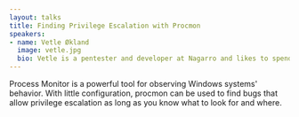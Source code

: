 ```yaml
---
layout: talks
title: Finding Privilege Escalation with Procmon
speakers:
- name: Vetle Økland
  image: vetle.jpg
  bio: Vetle is a pentester and developer at Nagarro and likes to spend time doing vulnerability research and exploit development. He is new to the professional field, with a background as an independent developer of web- and mobile-applications.
---
```


Process Monitor is a powerful tool for observing Windows systems' behavior. With little configuration, procmon can be used to find bugs that allow privilege escalation as long as you know what to look for and where.
